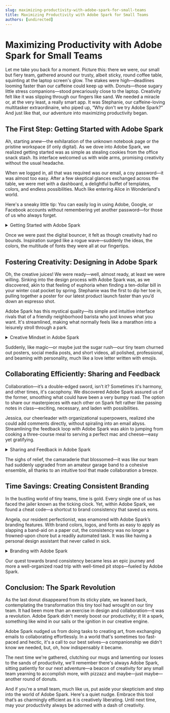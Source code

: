 ```yaml
---
slug: maximizing-productivity-with-adobe-spark-for-small-teams
title: Maximizing Productivity with Adobe Spark for Small Teams
authors: [undirected]
---
```



# Maximizing Productivity with Adobe Spark for Small Teams

Let me take you back for a moment. Picture this: there we were, our small but fiery team, gathered around our trusty, albeit sticky, round coffee table, squinting at the laptop screen's glow. The stakes were high—deadlines looming faster than our caffeine could keep up with. Donuts—those sugary little stress companions—stood precariously close to the laptop. Creativity felt like it was slipping through our fingers like sand. We needed a miracle or, at the very least, a really smart app. It was Stephanie, our caffeine-loving multitasker extraordinaire, who piped up, “Why don't we try Adobe Spark?” And just like that, our adventure into maximizing productivity began.

## The First Step: Getting Started with Adobe Spark

Ah, starting anew—the exhilaration of the unknown notebook page or the pristine workspace (if only digital). As we dove into Adobe Spark, we realized getting started was as simple as stealing cookies from the office snack stash. Its interface welcomed us with wide arms, promising creativity without the usual headache.

When we logged in, all that was required was our email, a coy password—it was almost too easy. After a few skeptical glances exchanged across the table, we were met with a dashboard, a delightful buffet of templates, colors, and endless possibilities. Much like entering Alice in Wonderland's world.

Here's a sneaky little tip: You can easily log in using Adobe, Google, or Facebook accounts without remembering yet another password—for those of us who always forget.

<details>
<summary>Getting Started with Adobe Spark</summary>

1. **Visit Adobe Spark's Website**: Set a course for Adobe's digital paradise [here](https://spark.adobe.com).

2. **Log In or Sign Up**: Choose your preferred entry—Adobe ID, Google, or Facebook. Pick your poison, folks.

3. **Explore Templates**: Marvel at the bevy of templates—posters, videos, graphics, oh my! Click on anything shiny.

4. **Create New**: Like discovering a hidden door, you’ll be crafting visuals by clicking 'Create New'. It opens up design as limitless as that midnight cheesecake craving.

</details>

Once we were past the digital bouncer, it felt as though creativity had no bounds. Inspiration surged like a rogue wave—suddenly the ideas, the colors, the multitude of fonts they were all at our fingertips.

## Fostering Creativity: Designing in Adobe Spark

Oh, the creative juices! We were ready—well, almost ready, at least we were willing. Sinking into the design process with Adobe Spark was, as we discovered, akin to that feeling of euphoria when finding a ten-dollar bill in your winter coat pocket by spring. Stephanie was the first to dip her toe in, pulling together a poster for our latest product launch faster than you’d down an espresso shot.

Adobe Spark has this mystical quality—its simple and intuitive interface rivals that of a friendly neighborhood barista who just knows what you want. It's streamlined, making what normally feels like a marathon into a leisurely stroll through a park.

<details>
<summary>Creative Mindset in Adobe Spark</summary>

1. **Choose Your Canvas**: Whether video or graphic, pick the spot to showcase your masterpiece. Options, they’re everywhere.

2. **Select a Template**: Browse, select, revisit. You’ll find something that stirs the inner artist within.

3. **Customize**: Alter text, images and layout with the ease you wish assembling IKEA furniture had.

4. **Collaborate**: Share your work for feedback. Create together, laugh together—cry over too much feedback together.

</details>

Suddenly, like magic—or maybe just the sugar rush—our tiny team churned out posters, social media posts, and short videos, all polished, professional, and beaming with personality, much like a love letter written with emojis.

## Collaborating Efficiently: Sharing and Feedback

Collaboration—it’s a double-edged sword, isn’t it? Sometimes it's harmony, and other times, it's cacophony. We discovered Adobe Spark assured us of the former, smoothing what could have been a very bumpy road. The option to share our masterpieces with each other on Spark felt rather like passing notes in class—exciting, necessary, and laden with possibilities.

Jessica, our cheerleader with organizational superpowers, realized she could add comments directly, without spiraling into an email abyss. Streamlining the feedback loop with Adobe Spark was akin to jumping from cooking a three-course meal to serving a perfect mac and cheese—easy yet gratifying.

<details>
<summary>Sharing and Feedback in Adobe Spark</summary>

1. **Share Link**: Share your design by generating a link. It's like handing out invites to a creativity club. 

2. **Get Feedback**: With options to comment and suggest changes, it’s a feedback dance that’s more tango and less cha-cha.

3. **Adjust**: Apply feedback. Rinse. Repeat.

4. **Real-time Collaboration**: Invite team members to dream big alongside you. Virtual teamwork makes the dream work.

</details>

The sighs of relief, the camaraderie that blossomed—it was like our team had suddenly upgraded from an amateur garage band to a cohesive ensemble, all thanks to an intuitive tool that made collaboration a breeze.

## Time Savings: Creating Consistent Branding

In the bustling world of tiny teams, time is gold. Every single one of us has faced the jailer known as the ticking clock. Yet, within Adobe Spark, we found a cheat code—a shortcut to brand consistency that saved us eons.

Angela, our resident perfectionist, was enamored with Adobe Spark’s branding features. With brand colors, logos, and fonts as easy to apply as slapping a band-aid on a paper cut, the consistency was no longer a frowned-upon chore but a readily automated task. It was like having a personal design assistant that never called in sick.

<details>
<summary>Branding with Adobe Spark</summary>

1. **Brand Kit**: Set your brand personality—a set of colors, logos, and fonts at your fingertips. The virtual equivalent of chic business attire.

2. **Apply Consistently**: Keep your posters, social tiles, and videos faithful to your branding. Presto, cohesive magic!

3. **Save Templates**: Reuse creatively rather than creating anew each time. Efficiently chic.

4. **Adapt**: Adjust for platforms. Like changing your tone depending on who you're speaking to; it ensures you're always understood.

</details>

Our quest towards brand consistency became less an epic journey and more a well-organized road trip with well-timed pit stops—fueled by Adobe Spark.

## Conclusion: The Spark Revolution

As the last donut disappeared from its sticky plate, we leaned back, contemplating the transformation this tiny tool had wrought on our tiny team. It had been more than an exercise in design and collaboration—it was a revolution. Adobe Spark didn't merely boost our productivity; it lit a spark, something like wind in our sails or the ignition in our creative engine.

Adobe Spark nudged us from doing tasks to creating art, from exchanging emails to collaborating effortlessly. In a world that's sometimes too fast-paced and hectic, it's a call to our best selves—a companionship we didn't know we needed, but, oh, how indispensably it became.

The next time we're gathered, clutching our mugs and lamenting our losses to the sands of productivity, we'll remember there's always Adobe Spark, sitting patiently for our next adventure—a beacon of creativity for any small team yearning to accomplish more, with pizzazz and maybe—just maybe—another round of donuts.

And if you're a small team, much like us, put aside your skepticism and step into the world of Adobe Spark. Here's a quiet nudge. Embrace this tool that’s as charmingly efficient as it is creatively liberating. Until next time, may your productivity always be adorned with a dash of creativity.